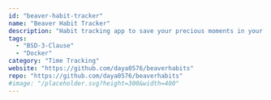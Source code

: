 ```yaml
---
id: "beaver-habit-tracker"
name: "Beaver Habit Tracker"
description: "Habit tracking app to save your precious moments in your fleeting life."
tags:
  - "BSD-3-Clause"
  - "Docker"
category: "Time Tracking"
website: "https://github.com/daya0576/beaverhabits"
repo: "https://github.com/daya0576/beaverhabits"
#image: "/placeholder.svg?height=300&width=400"
---
```


